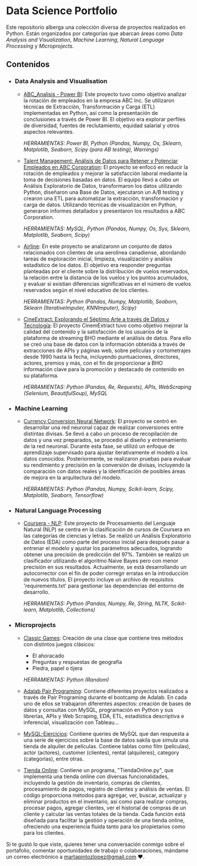 # Data Science Portfolio
Este repositorio alberga una colección diversa de proyectos realizados en Python. Están organizados por categorías que abarcan áreas como _Data Analysis and Visualization_, _Machine Learning_, _Natural Language Processing_ y _Microprojects_.

## Contenidos

- ### Data Analysis and Visualisation

	- [ABC_Analisis - Power BI](https://github.com/martapintoslopez/ABC_Analisis-POWER-BI): Este proyecto tuvo como objetivo analizar la rotación de empleados en la empresa ABC Inc. Se utilizaron técnicas de Extracción, Transformación y Carga (ETL) implementadas en Python, así como la presentación de conclusiones a través de Power BI. El objetivo era explorar perfiles de diversidad, fuentes de reclutamiento, equidad salarial y otros aspectos relevantes. 
		
		_HERRAMIENTAS: Power BI, Python (Pandas, Numpy, Os, Sklearn, Matplotlib, Seaborn, Scipy (para AB testing), Warnings)_

	- [Talent Management: Análisis de Datos para Retener y Potenciar Empleados en ABC Corporation](https://github.com/martapintoslopez/Talent_Management): El proyecto se enfocó en reducir la rotación de empleados y mejorar la satisfacción laboral mediante la toma de decisiones basadas en datos. El equipo llevó a cabo un Análisis Exploratorio de Datos, transformaron los datos utilizando Python, diseñaron una Base de Datos, ejecutaron un A/B testing y crearon una ETL para automatizar la extracción, transformación y carga de datos. Utilizando técnicas de visualización en Python, generaron informes detallados y presentaron los resultados a ABC Corporation. 

		_HERRAMIENTAS: MySQL, Python (Pandas, Numpy, Os, Sys, Sklearn, Matplotlib, Seaborn, Scipy)_

	- [Airline](https://github.com/martapintoslopez/Airline): En este proyecto se analizaronn un conjunto de datos relacionados con clientes de una aerolínea canadiense, abordando tareas de exploración inicial, limpieza, visualización y análisis estadístico de los datos. El objetivo era responder preguntas planteadas por el cliente sobre la distribución de vuelos reservados, la relación entre la distancia de los vuelos y los puntos acumulados, y evaluar si existían diferencias significativas en el número de vuelos reservados según el nivel educativo de los clientes.

		_HERRAMIENTAS: Python (Pandas, Numpy, Matplotlib, Seaborn, Sklearn (IterativeImputer, KNNImputer), Scipy)_

	- [CineExtract: Explorando el Séptimo Arte a través de Datos y Tecnología](https://github.com/martapintoslopez/CineExtract): El proyecto CinemExtract tuvo como objetivo mejorar la calidad del contenido y la satisfacción de los usuarios de la plataforma de streaming BHO mediante el análisis de datos. Para ello se creó una base de datos con la información obtenida a través de extracciones de APIs y páginas web, sobre películas y cortometrajes desde 1990 hasta la fecha, incluyendo puntuaciones, directores, actores, premios y más, con el fin de proporcionar a BHO información clave para la promoción y destacado de contenido en su plataforma.

		_HERRAMIENTAS: Python (Pandas, Re, Requests), APIs, WebScraping (Selenium, BeautifulSoup), MySQL_

- ### Machine Learning

	- [Currency Conversion Neural Network](https://github.com/martapintoslopez/currency_conversion_neural_network): El proyecto se centró en desarrollar una red neuronal capaz de realizar conversiones entre distintas divisas. Se llevó a cabo un proceso de recopilación de datos y una vez preparados, se procedió al diseño y entrenamiento de la red neuronal. Durante esta fase, se utilizó un enfoque de aprendizaje supervisado para ajustar iterativamente el modelo a los datos conocidos. Posteriormente, se realizaron pruebas para evaluar su rendimiento y precisión en la conversión de divisas, incluyendo la comparación con datos reales y la identificación de posibles áreas de mejora en la arquitectura del modelo.
		
		_HERRAMIENTAS: Python (Pandas, Numpy, Scikit-learn, Scipy, Matplotlib, Seaborn, Tensorflow)_

- ### Natural Language Processing

	- [Coursera - NLP](https://github.com/martapintoslopez/Coursera-NLP): Este proyecto de Procesamiento del Lenguaje Natural (NLP) se centra en la clasificación de cursos de Coursera en las categorías de ciencias y letras. Se realizó un Análisis Exploratorio de Datos (EDA) como parte del proceso inicial para después pasar a entrenar el modelo y ajustar los parámetros adecuados, logrando obtener una precisión de predicción del 97%. También se realizó un clasificador utilizando el algoritmo Naive Bayes pero con menor precisión en sus resultados. Actualmente, se está desarrollando un autocorrector con el fin de poder corregir erratas en la introducción de nuevos títulos. El proyecto incluye un archivo de requisitos 'requirements.txt' para gestionar las dependencias del entorno de desarrollo.
		
		_HERRAMIENTAS: Python (Pandas, Numpy, Re, String, NLTK, Scikit-learn, Matplotlib, Collections)_

- ### Microprojects

	- [Classic Games](https://github.com/martapintoslopez/Classic_Games): Creación de una clase que contiene tres métodos con distintos juegos clásicos: 
		- El ahoracado
		- Preguntas y respuestas de geografía
		- Piedra, papel o tijera
		
		_HERRAMIENTAS: Python (Random)_
    
    -  [Adalab Pair Programing](https://github.com/martapintoslopez/Adalab_Pair_Programing): Contiene diferentes proyectos realizados a través de Pair Programing durante el bootcamp de Adalab. En cada uno de ellos se trabajaron diferentes aspectos: creación de bases de datos y consultas con MySQL, programación en Python y sus librerías, APIs y Web Scraping, EDA, ETL, estadística descriptiva e inferencial, visualización con Tableau...

    - [MySQL-Ejercicios](https://github.com/martapintoslopez/MySQL-Ejercicios): Contiene queries de MySQL que dan respuesta a una serie de ejercicios sobre la base de datos sakila que simula una tienda de alquiler de películas. Contiene tablas como film (películas), actor (actores), customer (clientes), rental (alquileres), category (categorías), entre otras.

    - [Tienda Online](https://github.com/martapintoslopez/TiendaOnline): Contiene un programa, "TiendaOnline.py", que implementa una tienda online con diversas funcionalidades, incluyendo la gestión de inventario, compras de clientes, procesamiento de pagos, registro de clientes y análisis de ventas. El código proporciona métodos para agregar, ver, buscar, actualizar y eliminar productos en el inventario, así como para realizar compras, procesar pagos, agregar clientes, ver el historial de compras de un cliente y calcular las ventas totales de la tienda. Cada función está diseñada para facilitar la gestión y operación de una tienda online, ofreciendo una experiencia fluida tanto para los propietarios como para los clientes.


Si te gustó lo que viste, quieres tener una conversación conmigo sobre el portafolio, comentar oportunidades de trabajo o colaboraciones, mándame un correo electrónico a martapintozlopez@gmail.com ❤️.   
